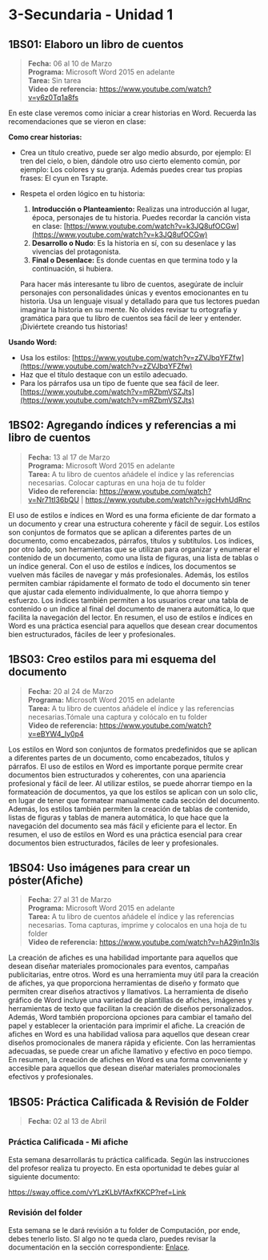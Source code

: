 # 3-Secundaria - Unidad 1

## 1BS01: Elaboro un libro de cuentos

> **Fecha:** 06 al 10 de Marzo<br> **Programa:** Microsoft Word 2015 en adelante<br> **Tarea:** Sin tarea<br> **Video de referencia:** https://www.youtube.com/watch?v=y6z0Tq1a8fs

En este clase veremos como iniciar a crear historias en Word. Recuerda las recomendaciones que se vieron en clase:

**Como crear historias:**

- Crea un título creativo, puede ser algo medio absurdo, por ejemplo: El tren del cielo, o bien, dándole otro uso cierto elemento común, por ejemplo: Los colores y su granja. Además puedes crear tus propias frases: El cyun en Tsrapte.
- Respeta el orden lógico en tu historia:
    1. **Introducción o Planteamiento:** Realizas una introducción al lugar, época, personajes de tu historia. Puedes recordar la canción vista en clase: [https://www.youtube.com/watch?v=k3JQ8ufOCGw](https://www.youtube.com/watch?v=k3JQ8ufOCGw)
    2. **Desarrollo o Nudo**: Es la historia en sí, con su desenlace y las vivencias del protagonista.
    3. **Final o Desenlace:** Es donde cuentas en que termina todo y la continuación, si hubiera.
    
    Para hacer más interesante tu libro de cuentos, asegúrate de incluir personajes con personalidades únicas y eventos emocionantes en tu historia. Usa un lenguaje visual y detallado para que tus lectores puedan imaginar la historia en su mente. No olvides revisar tu ortografía y gramática para que tu libro de cuentos sea fácil de leer y entender. ¡Diviértete creando tus historias!
    

**Usando Word:**

- Usa los estilos: [https://www.youtube.com/watch?v=zZVJbqYFZfw](https://www.youtube.com/watch?v=zZVJbqYFZfw)
- Haz que el título destaque con un estilo adecuado.
- Para los párrafos usa un tipo de fuente que sea fácil de leer. [https://www.youtube.com/watch?v=mRZbmVSZJts](https://www.youtube.com/watch?v=mRZbmVSZJts)


## 1BS02: Agregando índices y referencias a mi libro de cuentos

> **Fecha:** 13 al 17 de Marzo<br> **Programa:** Microsoft Word 2015 en adelante<br> **Tarea:**  A tu libro de cuentos añádele el índice y las referencias necesarias. Colocar capturas en una hoja de tu folder<br> **Video de referencia:** https://www.youtube.com/watch?v=Nr71tI36bQU | https://www.youtube.com/watch?v=jgcHvhUdRnc

El uso de estilos e índices en Word es una forma eficiente de dar formato a un documento y crear una estructura coherente y fácil de seguir. Los estilos son conjuntos de formatos que se aplican a diferentes partes de un documento, como encabezados, párrafos, títulos y subtítulos. Los índices, por otro lado, son herramientas que se utilizan para organizar y enumerar el contenido de un documento, como una lista de figuras, una lista de tablas o un índice general. Con el uso de estilos e índices, los documentos se vuelven más fáciles de navegar y más profesionales. Además, los estilos permiten cambiar rápidamente el formato de todo el documento sin tener que ajustar cada elemento individualmente, lo que ahorra tiempo y esfuerzo. Los índices también permiten a los usuarios crear una tabla de contenido o un índice al final del documento de manera automática, lo que facilita la navegación del lector. En resumen, el uso de estilos e índices en Word es una práctica esencial para aquellos que desean crear documentos bien estructurados, fáciles de leer y profesionales.

## 1BS03: Creo estilos para mi esquema del documento

> **Fecha:** 20 al 24 de Marzo<br> **Programa:** Microsoft Word 2015 en adelante<br> **Tarea:** A tu libro de cuentos añádele el índice y las referencias necesarias.Tómale una captura y colócalo en tu folder<br> **Video de referencia:** https://www.youtube.com/watch?v=eBYW4_Iy0p4

Los estilos en Word son conjuntos de formatos predefinidos que se aplican a diferentes partes de un documento, como encabezados, títulos y párrafos. El uso de estilos en Word es importante porque permite crear documentos bien estructurados y coherentes, con una apariencia profesional y fácil de leer. Al utilizar estilos, se puede ahorrar tiempo en la formateación de documentos, ya que los estilos se aplican con un solo clic, en lugar de tener que formatear manualmente cada sección del documento. Además, los estilos también permiten la creación de tablas de contenido, listas de figuras y tablas de manera automática, lo que hace que la navegación del documento sea más fácil y eficiente para el lector. En resumen, el uso de estilos en Word es una práctica esencial para crear documentos bien estructurados, fáciles de leer y profesionales.

## 1BS04: Uso imágenes para crear un póster(Afiche)

> **Fecha:** 27 al 31 de Marzo <br>**Programa:** Microsoft Word 2015 en adelante<br> **Tarea:** A tu libro de cuentos añádele el índice y las referencias necesarias. Toma capturas, imprime y colocalos en una hoja de tu folder<br> **Video de referencia:** https://www.youtube.com/watch?v=hA29jn1n3ls

La creación de afiches es una habilidad importante para aquellos que desean diseñar materiales promocionales para eventos, campañas publicitarias, entre otros. Word es una herramienta muy útil para la creación de afiches, ya que proporciona herramientas de diseño y formato que permiten crear diseños atractivos y llamativos. La herramienta de diseño gráfico de Word incluye una variedad de plantillas de afiches, imágenes y herramientas de texto que facilitan la creación de diseños personalizados. Además, Word también proporciona opciones para cambiar el tamaño del papel y establecer la orientación para imprimir el afiche. La creación de afiches en Word es una habilidad valiosa para aquellos que desean crear diseños promocionales de manera rápida y eficiente. Con las herramientas adecuadas, se puede crear un afiche llamativo y efectivo en poco tiempo. En resumen, la creación de afiches en Word es una forma conveniente y accesible para aquellos que desean diseñar materiales promocionales efectivos y profesionales.

## 1BS05: Práctica Calificada & Revisión de Folder

> **Fecha:** 02 al 13 de Abril<br>

### Práctica Calificada - Mi afiche

Esta semana desarrollarás tu práctica calificada. Según las instrucciones del profesor realiza tu proyecto. En esta oportunidad te debes guíar al siguiente documento:

https://sway.office.com/vYLzKLbVfAxfKKCP?ref=Link

### Revisión del folder

Esta semana se le dará revisión a tu folder de Computación, por ende, debes tenerlo listo. SI algo no te queda claro, puedes revisar la documentación en la sección correspondiente: [Enlace](/?id=folder-de-computación).

